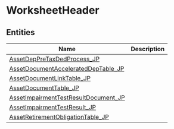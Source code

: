 
# WorksheetHeader


## Entities

|Name|Description|
|---|---|
|[AssetDepPreTaxDedProcess_JP](AssetDepPreTaxDedProcess_JP.cdm.json)||
|[AssetDocumentAcceleratedDepTable_JP](AssetDocumentAcceleratedDepTable_JP.cdm.json)||
|[AssetDocumentLinkTable_JP](AssetDocumentLinkTable_JP.cdm.json)||
|[AssetDocumentTable_JP](AssetDocumentTable_JP.cdm.json)||
|[AssetImpairmentTestResultDocument_JP](AssetImpairmentTestResultDocument_JP.cdm.json)||
|[AssetImpairmentTestResult_JP](AssetImpairmentTestResult_JP.cdm.json)||
|[AssetRetirementObligationTable_JP](AssetRetirementObligationTable_JP.cdm.json)||
